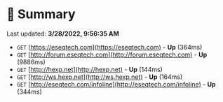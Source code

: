 # 📖 Summary
Last updated: **3/28/2022, 9:56:35 AM**

- `GET` [https://eseqtech.com](https://eseqtech.com) - **Up** (364ms)
- `GET` [http://forum.eseqtech.com](http://forum.eseqtech.com) - **Up** (9886ms)
- `GET` [http://hexp.net](http://hexp.net) - **Up** (144ms)
- `GET` [http://ws.hexp.net](http://ws.hexp.net) - **Up** (164ms)
- `GET` [http://eseqtech.com/infoline](http://eseqtech.com/infoline) - **Up** (344ms)
